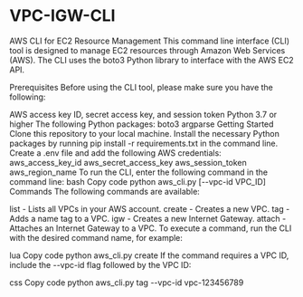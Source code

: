 # VPC-IGW-CLI
AWS CLI for EC2 Resource Management
This command line interface (CLI) tool is designed to manage EC2 resources through Amazon Web Services (AWS). The CLI uses the boto3 Python library to interface with the AWS EC2 API.

Prerequisites
Before using the CLI tool, please make sure you have the following:

AWS access key ID, secret access key, and session token
Python 3.7 or higher
The following Python packages:
boto3
argparse
Getting Started
Clone this repository to your local machine.
Install the necessary Python packages by running pip install -r requirements.txt in the command line.
Create a .env file and add the following AWS credentials:
aws_access_key_id
aws_secret_access_key
aws_session_token
aws_region_name
To run the CLI, enter the following command in the command line:
bash
Copy code
python aws_cli.py <command> [--vpc-id VPC_ID]
Commands
The following commands are available:

list - Lists all VPCs in your AWS account.
create - Creates a new VPC.
tag - Adds a name tag to a VPC.
igw - Creates a new Internet Gateway.
attach - Attaches an Internet Gateway to a VPC.
To execute a command, run the CLI with the desired command name, for example:

lua
Copy code
python aws_cli.py create
If the command requires a VPC ID, include the --vpc-id flag followed by the VPC ID:

css
Copy code
python aws_cli.py tag --vpc-id vpc-123456789
